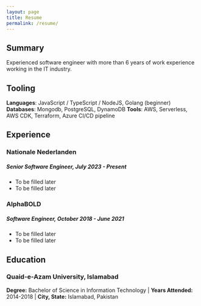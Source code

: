 ```yaml
---
layout: page
title: Resume
permalink: /resume/
---
```


## Summary
Experienced software engineer with more than 6 years of work experience working in the IT industry.

## Tooling
**Languages**: JavaScript / TypeScript / NodeJS, Golang (beginner)  
**Databases**: Mongodb, PostgreSQL, DynamoDB
**Tools**: AWS, Serverless, AWS CDK, Terraform, Azure CI/CD pipeline

## Experience

### Nationale Nederlanden
##### Senior Software Engineer, July 2023 - Present
- To be filled later
- To be filled later

### AlphaBOLD
##### Software Engineer, October 2018 - June 2021
- To be filled later
- To be filled later


## Education

### Quaid-e-Azam University, Islamabad
**Degree:** Bachelor of Science in Information Technology | **Years Attended:** 2014-2018 | **City, State:** Islamabad, Pakistan